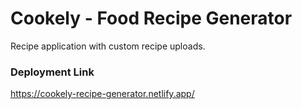# Cookely - Food Recipe Generator

Recipe application with custom recipe uploads.

### Deployment Link
https://cookely-recipe-generator.netlify.app/
